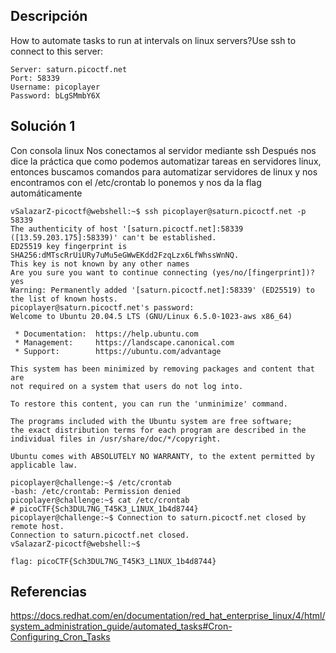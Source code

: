 ## Descripción 
How to automate tasks to run at intervals on linux servers?Use ssh to connect to this server:

```
Server: saturn.picoctf.net
Port: 58339
Username: picoplayer 
Password: bLgSMmbY6X
```
## Solución 1

Con consola linux
Nos conectamos al servidor mediante ssh
Después nos dice la práctica que como podemos automatizar tareas en servidores linux, entonces buscamos comandos para automatizar servidores de linux y nos encontramos con el /etc/crontab
lo ponemos y nos da la flag automáticamente 

```
vSalazarZ-picoctf@webshell:~$ ssh picoplayer@saturn.picoctf.net -p 58339
The authenticity of host '[saturn.picoctf.net]:58339 ([13.59.203.175]:58339)' can't be established.
ED25519 key fingerprint is SHA256:dMTscRrUiURy7uMu5eGWwEKdd2FzqLzx6LfWhssWnNQ.
This key is not known by any other names
Are you sure you want to continue connecting (yes/no/[fingerprint])? yes
Warning: Permanently added '[saturn.picoctf.net]:58339' (ED25519) to the list of known hosts.
picoplayer@saturn.picoctf.net's password: 
Welcome to Ubuntu 20.04.5 LTS (GNU/Linux 6.5.0-1023-aws x86_64)

 * Documentation:  https://help.ubuntu.com
 * Management:     https://landscape.canonical.com
 * Support:        https://ubuntu.com/advantage

This system has been minimized by removing packages and content that are
not required on a system that users do not log into.

To restore this content, you can run the 'unminimize' command.

The programs included with the Ubuntu system are free software;
the exact distribution terms for each program are described in the
individual files in /usr/share/doc/*/copyright.

Ubuntu comes with ABSOLUTELY NO WARRANTY, to the extent permitted by
applicable law.

picoplayer@challenge:~$ /etc/crontab
-bash: /etc/crontab: Permission denied
picoplayer@challenge:~$ cat /etc/crontab
# picoCTF{Sch3DUL7NG_T45K3_L1NUX_1b4d8744}
picoplayer@challenge:~$ Connection to saturn.picoctf.net closed by remote host.
Connection to saturn.picoctf.net closed.
vSalazarZ-picoctf@webshell:~$ 

flag: picoCTF{Sch3DUL7NG_T45K3_L1NUX_1b4d8744}
```

## Referencias 
https://docs.redhat.com/en/documentation/red_hat_enterprise_linux/4/html/system_administration_guide/automated_tasks#Cron-Configuring_Cron_Tasks